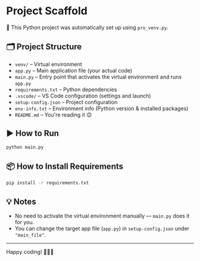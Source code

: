 # Project Scaffold

🚀 This Python project was automatically set up using `pro_venv.py`.

## 🗂️ Project Structure

- `venv/` – Virtual environment
- `app.py` – Main application file (your actual code)
- `main.py` – Entry point that activates the virtual environment and runs `app.py`
- `requirements.txt` – Python dependencies
- `.vscode/` – VS Code configuration (settings and launch)
- `setup-config.json` – Project configuration
- `env-info.txt` – Environment info (Python version & installed packages)
- `README.md` – You're reading it 😊

## ▶️ How to Run

```bash
python main.py
```

## 📦 How to Install Requirements

```bash
pip install -r requirements.txt
```

## 💡 Notes

- No need to activate the virtual environment manually — `main.py` does it for you.
- You can change the target app file (`app.py`) in `setup-config.json` under `"main_file"`.

---

Happy coding! 👨‍💻🎉
